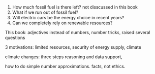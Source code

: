 1. How much fossil fuel is there left?
not disscussed in this book
2. What if we run out of fossil fuel?
3. Will electric cars be the energy choice in recent years?
4. Can we completely rely on renewable resources?

This book:
adjectives instead of numbers, 
number tricks,
raised several questions

3 motivations: limited resources, security of energy supply, climate 

climate changes: three steps reasoning and data support, 

how to do simple number approximations.
facts, not ethics.

